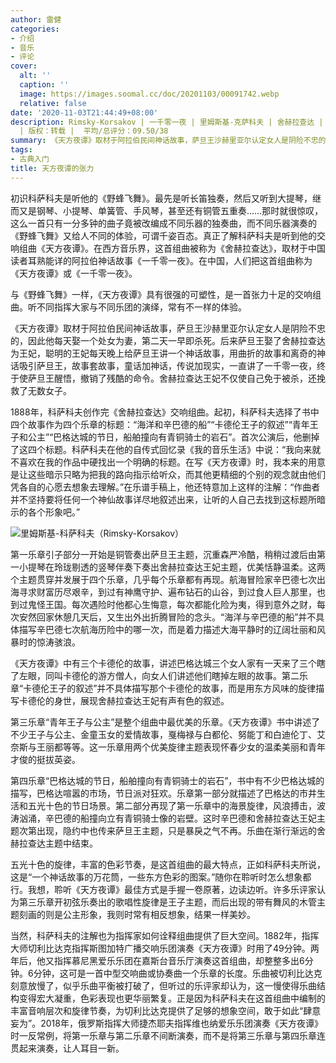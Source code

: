 ```yaml
---
author: 雷健
categories:
- 介绍
- 音乐
- 评论
cover:
  alt: ''
  caption: ''
  image: https://images.soomal.cc/doc/20201103/00091742.webp
  relative: false
date: '2020-11-03T21:44:49+08:00'
description: Rimsky-Korsakov | 一千零一夜 | 里姆斯基-克萨科夫 | 舍赫拉查达 | 天方夜谭 | 里姆斯基-科萨科夫 | 源自：北京日报
  | 版权：转载 |  平均/总评分：09.50/38
summary: 《天方夜谭》取材于阿拉伯民间神话故事，萨旦王沙赫里亚尔认定女人是阴险不忠的，因此他每天娶一个处女为妻，第二天一早即杀死。后来萨旦王娶了舍赫拉查达为王妃，聪明的王妃每天晚上给萨旦王讲一个神话故事，用曲折的故事和离奇的神话吸引萨旦王……
tags:
- 古典入门
title: 天方夜谭的张力
---
```


初识科萨科夫是听他的《野蜂飞舞》。最先是听长笛独奏，然后又听到大提琴，继而又是钢琴、小提琴、单簧管、手风琴，甚至还有铜管五重奏……那时就很惊叹，这么一首只有一分多钟的曲子竟被改编成不同乐器的独奏曲，而不同乐器演奏的《野蜂飞舞》又给人不同的体验，可谓千姿百态。真正了解科萨科夫是听到他的交响组曲《天方夜谭》。在西方音乐界，这首组曲被称为《舍赫拉查达》，取材于中国读者耳熟能详的阿拉伯神话故事《一千零一夜》。在中国，人们把这首组曲称为《天方夜谭》或《一千零一夜》。

与《野蜂飞舞》一样，《天方夜谭》具有很强的可塑性，是一首张力十足的交响组曲。听不同指挥大家与不同乐团的演绎，常有不一样的体验。

《天方夜谭》取材于阿拉伯民间神话故事，萨旦王沙赫里亚尔认定女人是阴险不忠的，因此他每天娶一个处女为妻，第二天一早即杀死。后来萨旦王娶了舍赫拉查达为王妃，聪明的王妃每天晚上给萨旦王讲一个神话故事，用曲折的故事和离奇的神话吸引萨旦王，故事套故事，童话加神话，传说加现实，一直讲了一千零一夜，终于使萨旦王醒悟，撤销了残酷的命令。舍赫拉查达王妃不仅使自己免于被杀，还挽救了无数女子。

1888年，科萨科夫创作完《舍赫拉查达》交响组曲。起初，科萨科夫选择了书中四个故事作为四个乐章的标题：“海洋和辛巴德的船”“卡德伦王子的叙述”“青年王子和公主”“巴格达城的节日，船舶撞向有青铜骑士的岩石”。首次公演后，他删掉了这四个标题。科萨科夫在他的自传式回忆录《我的音乐生活》中说：“我向来就不喜欢在我的作品中硬找出一个明确的标题。在写《天方夜谭》时，我本来的用意是让这些暗示只略为把我的路向指示给听众，而其他更精细的个别的观念就由他们凭各自的心愿去想象去理解。”在乐谱手稿上，他还特意加上这样的注解：“作曲者并不坚持要将任何一个神仙故事详尽地叙述出来，让听的人自己去找到这标题所暗示的各个形象吧。”

![里姆斯基-科萨科夫（Rimsky-Korsakov）](https://images.soomal.cc/doc/20201103/00091742.webp)





第一乐章引子部分一开始是铜管奏出萨旦王主题，沉重森严冷酷，稍稍过渡后由第一小提琴在玲珑剔透的竖琴伴奏下奏出舍赫拉查达王妃主题，优美恬静温柔。这两个主题贯穿并发展于四个乐章，几乎每个乐章都有再现。航海冒险家辛巴德七次出海寻求财富历尽艰辛，到过有神鹰守护、遍布钻石的山谷，到过食人巨人那里，也到过鬼怪王国。每次遇险时他都心生悔意，每次都能化险为夷，得到意外之财，每次安然回家休憩几天后，又生出外出折腾冒险的念头。“海洋与辛巴德的船”并不具体描写辛巴德七次航海历险中的哪一次，而是着力描述大海平静时的辽阔壮丽和风暴时的惊涛骇浪。

《天方夜谭》中有三个卡德伦的故事，讲述巴格达城三个女人家有一天来了三个瞎了左眼，同叫卡德伦的游方僧人，向女人们讲述他们瞎掉左眼的故事。第二乐章“卡德伦王子的叙述”并不具体描写那个卡德伦的故事，而是用东方风味的旋律描写卡德伦的身世，展现舍赫拉查达王妃有声有色的叙述。

第三乐章“青年王子与公主”是整个组曲中最优美的乐章。《天方夜谭》书中讲述了不少王子与公主、金童玉女的爱情故事，戛梅禄与白都伦、努能丁和白迪伦丁、艾奈斯与王丽都等等。这一乐章用两个优美旋律主题表现怀春少女的温柔美丽和青年才俊的挺拔英姿。

第四乐章“巴格达城的节日，船舶撞向有青铜骑士的岩石”，书中有不少巴格达城的描写，巴格达喧嚣的市场，节日派对狂欢。乐章第一部分就描述了巴格达的市井生活和五光十色的节日场景。第二部分再现了第一乐章中的海景旋律，风浪搏击，波涛汹涌，辛巴德的船撞向立有青铜骑士像的岩壁。这时辛巴德和舍赫拉查达王妃主题次第出现，隐约中也传来萨旦王主题，只是暴戾之气不再。乐曲在渐行渐远的舍赫拉查达主题中结束。

五光十色的旋律，丰富的色彩节奏，是这首组曲的最大特点，正如科萨科夫所说，这是“一个神话故事的万花筒，一些东方色彩的图案。”随你在聆听时怎么想象都行。我想，聆听《天方夜谭》最佳方式是手握一卷原著，边读边听。许多乐评家认为第三乐章开初弦乐奏出的歌唱性旋律是王子主题，而后出现的带有舞风的木管主题刻画的则是公主形象，我则时常有相反想象，结果一样美妙。

当然，科萨科夫的注解也为指挥家如何诠释组曲提供了巨大空间。1882年，指挥大师切利比达克指挥斯图加特广播交响乐团演奏《天方夜谭》时用了49分钟。两年后，他又指挥慕尼黑爱乐乐团在嘉斯台音乐厅演奏这首组曲，却整整多出6分钟。6分钟，这可是一首中型交响曲或协奏曲一个乐章的长度。乐曲被切利比达克刻意放慢了，似乎乐曲平衡被打破了，但听过的乐评家却认为，这一慢使得乐曲结构变得宏大凝重，色彩表现也更华丽繁复。正是因为科萨科夫在这首组曲中编制的丰富音响层次和旋律节奏，为切利比达克提供了足够的想象空间，敢于如此“肆意妄为”。2018年，俄罗斯指挥大师捷杰耶夫指挥维也纳爱乐乐团演奏《天方夜谭》时一反常例，将第一乐章与第二乐章不间断演奏，而不是将第三乐章与第四乐章连贯起来演奏，让人耳目一新。